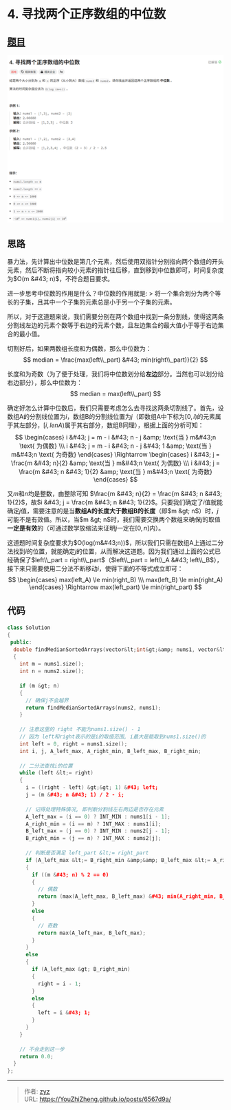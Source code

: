 # 4. 寻找两个正序数组的中位数


## [题目](https://leetcode.cn/problems/median-of-two-sorted-arrays/description/?envType=study-plan-v2&amp;envId=top-100-liked)

![图1](/PostsImgs/LeetCode/4/question.png)

## 思路

暴力法，先计算出中位数是第几个元素，然后使用双指针分别指向两个数组的开头元素，然后不断将指向较小元素的指针往后移，直到移到中位数即可，时间复杂度为$O(m &#43; n)$，不符合题目要求。

进一步思考中位数的作用是什么？中位数的作用就是:
&gt; 将一个集合划分为两个等长的子集，且其中一个子集的元素总是小于另一个子集的元素。

所以，对于这道题来说，我们需要分别在两个数组中找到一条分割线，使得这两条分割线左边的元素个数等于右边的元素个数，且左边集合的最大值小于等于右边集合的最小值。

切割好后，如果两数组长度和为偶数，那么中位数为：
$$
median = \frac{max(left\\_part) &#43; min(right\\_part)}{2}
$$

长度和为奇数（为了便于处理，我们将中位数划分给**左边**部分。当然也可以划分给右边部分），那么中位数为：
$$
median = max(left\\_part)
$$

确定好怎么计算中位数后，我们只需要考虑怎么去寻找这两条切割线了。首先，设数组A的分割线位置为$i$，数组B的分割线位置为$j$（即数组A中下标为$[0, i)$的元素属于其左部分，$[i, lenA)$属于其右部分，数组B同理），根据上面的分析可知：
$$
\begin{cases}
i &#43; j = m - i &#43; n - j &amp; \text{当 } m&#43;n \text{ 为偶数} \\\
i &#43; j = m - i &#43; n - j &#43; 1 &amp; \text{当 } m&#43;n \text{ 为奇数}
\end{cases}
\Rightarrow
\begin{cases}
i &#43; j = \frac{m &#43; n}{2} &amp; \text{当 } m&#43;n \text{ 为偶数} \\\
i &#43; j = \frac{m &#43; n &#43; 1}{2} &amp; \text{当 } m&#43;n \text{ 为奇数}
\end{cases}
$$

又$m$和$n$均是整数，由整除可知 $\frac{m &#43; n}{2} = \frac{m &#43; n &#43; 1}{2}$，故$i &#43; j = \frac{m &#43; n &#43; 1}{2}$。只要我们确定了$i$值就能确定$j$值，需要注意的是当**数组A的长度大于数组B的长度**（即$m &gt; n$）时，$j$可能不是有效值。所以，当$m &gt; n$时，我们需要交换两个数组来确保$j$的取值**一定是有效**的（可通过数学放缩法来证明$j$一定在$[0, n]$内）。

这道题时间复杂度要求为$O(log(m&#43;n))$，所以我们只需在数组A上通过二分法找到$i$的位置，就能确定$j$的位置，从而解决这道题。因为我们通过上面的公式已经确保了$left\\_part = right\\_part$（$left\\_part = left\\_A &#43; left\\_B$），接下来只需要使用二分法不断移动$i$，使得下面的不等式成立即可：
$$
\begin{cases}
max(left_A) \le min(right_B)  \\\
max(left_B) \le min(right_A)
\end{cases}
\Rightarrow
max(left_part) \le min(right_part)
$$

## 代码

```cpp
class Solution
{
 public:
  double findMedianSortedArrays(vector&lt;int&gt;&amp; nums1, vector&lt;int&gt;&amp; nums2)
  {
    int m = nums1.size();
    int n = nums2.size();

    if (m &gt; n)
    {
      // 确保j不会越界
      return findMedianSortedArrays(nums2, nums1);
    }

    // 注意这里的 right 不能为nums1.size() - 1
    // 因为 left和right表示的是i的取值范围, i最大是能取到nums1.size()的
    int left = 0, right = nums1.size();
    int i, j, A_left_max, A_right_min, B_left_max, B_right_min;

    // 二分法查找i的位置
    while (left &lt;= right)
    {
      i = ((right - left) &gt;&gt; 1) &#43; left;
      j = (m &#43; n &#43; 1) / 2 - i;

      // 记得处理特殊情况, 即判断分割线左右两边是否存在元素
      A_left_max = (i == 0) ? INT_MIN : nums1[i - 1];
      A_right_min = (i == m) ? INT_MAX : nums1[i];
      B_left_max = (j == 0) ? INT_MIN : nums2[j - 1];
      B_right_min = (j == n) ? INT_MAX : nums2[j];

      // 判断是否满足 left_part &lt;= right_part
      if (A_left_max &lt;= B_right_min &amp;&amp; B_left_max &lt;= A_right_min)
      {
        if ((m &#43; n) % 2 == 0)
        {
          // 偶数
          return (max(A_left_max, B_left_max) &#43; min(A_right_min, B_right_min)) / 2.0;
        }
        else
        {
          // 奇数
          return max(A_left_max, B_left_max);
        }
      }
      else
      {
        if (A_left_max &gt; B_right_min)
        {
          right = i - 1;
        }
        else
        {
          left = i &#43; 1;
        }
      }
    }

    // 不会走到这一步
    return 0.0;
  }
};
```


---

> 作者: [zyz](https://github.com/YouZhiZheng)  
> URL: https://YouZhiZheng.github.io/posts/6567d9a/  

